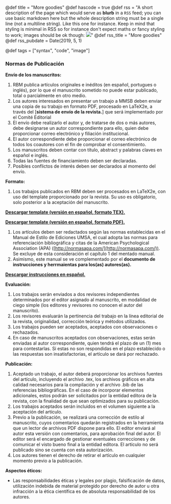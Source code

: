 @def title = "More goodies"
@def hascode = true
@def rss = "A short description of the page which would serve as **blurb** in a `RSS` feed; you can use basic markdown here but the whole description string must be a single line (not a multiline string). Like this one for instance. Keep in mind that styling is minimal in RSS so for instance don't expect maths or fancy styling to work; images should be ok though: ![](https://upload.wikimedia.org/wikipedia/en/b/b0/Rick_and_Morty_characters.jpg)"
@def rss_title = "More goodies"
@def rss_pubdate = Date(2019, 5, 1)

@def tags = ["syntax", "code", "image"]



### Normas de Publicación

**Envío de los manuscritos:**

1.  RBM publica artículos originales e inéditos (en español, portugues o inglés), por lo que el manuscrito sometido no puede estar publicado, total o parcialmente en otro medio.
2.  Los autores interesados en presentar un trabajo a MMSB deben enviar una copia de su trabajo en formato PDF, procesado en LaTeX2e, a través del [**sistema de envío de la revista.**] que será implementado por el Comité Editorial
3.  El envío debe realizarlo el autor y, de tratarse de dos o más autores, debe designarse un autor correspondiente para ello, quien debe proporcionar correo electrónico y filiación institucional.
4.  El autor correspondiente debe proporcionar el correo electrónico de todos los coautores con el fin de comprobar el consentimiento.
5.  Los manuscritos deben contar con título, abstract y palabras claves en español e inglés.
6.  Todas las fuentes de financiamiento deben ser declaradas.
7.  Posibles conflictos de interés deben ser declarados al momento del envío.

**Formato:**

1.  Los trabajos publicados en RBM deben ser procesados en LaTeX2e, con uso del template proporcionado por la revista. Su uso es obligatorio, solo posterior a la aceptación del manuscrito.

**[Descargar template (versión en español, formato TEX).](https://drive.google.com/file/d/1l6oKW02p44HQEoo0_hMOVjHGNAvkL187/view?usp=sharing)**

**[Descargar template (versión en español, formato PDF).](https://drive.google.com/file/d/13zWfCSkxcBGkNxnC3jdN5gsr1Pbr6P1-/view?usp=sharing)**


1.  Los artículos deben ser redactados según las normas establecidas en el Manual de Estilo de Ediciones UMSA, el cual adopta las normas para referenciación bibliográfica y citas de la American Psychological Association (APA) ([http://normasapa.com/](http://normasapa.com/)). Se excluye de esta consideración el capítulo 1 del mentado manual.
2.  Asimismo, este manual se ve complementado por el **documento de instrucciones y herrmaientas para los(as) autores(as).**

**[Descargar instrucciones en español.]()**


**Evaluación:**

1.  Los trabajos serán enviados a dos revisores independientes determinados por el editor asignado al manuscrito, en modalidad de ciego simple (los editores y revisores no conocen el autor del manuscrito).
2.  Los revisores evaluarán la pertinencia del trabajo en la línea editorial de la revista, originalidad, corrección teórica y métodos utilizados.
3.  Los trabajos pueden ser aceptados, aceptados con observaciones o rechazados.
4.  En caso de manuscritos aceptados con observaciones, estas serán enviadas al autor correspondiente, quien tendrá el plazo de un (1) mes para contestarlas. Si estas no son respondidas en el plazo establecido o las respuestas son insatisfactorias, el artículo se dará por rechazado.

**Publicación:**

1.  Aceptado un trabajo, el autor deberá proporcionar los archivos fuentes del artículo, incluyendo el archivo .tex, los archivos gráficos en alta calidad necesarios para la compilación y el archivo .bib de las referencias bibliográficas. En el caso de incorporar elementos adicionales, estos podrán ser solicitados por la entidad editora de la revista, con la finalidad de que sean optimizados para su publicación.
2.  Los trabajos aceptados serán incluidos en el volumen siguiente a la aceptación del artículo.
3.  Previo a la publicación, se realizará una corrección de estilo al manuscrito, cuyos comentarios quedarán registrados en la herramienta que un lector de archivos PDF dispone para ello. El editor enviará al autor esta versión con comentarios, para aprobación final del autor. El editor será el encargado de gestionar eventuales correcciones y de comunicar el visto bueno final a la entidad editora. El artículo no será publicado sino se cuenta con esta autorización.
4.  Los autores tienen el derecho de retirar el artículo en cualquier momento previo a la publicación.

**Aspectos éticos:**

-   Las responsabilidades éticas y legales por plagio, falsificación de datos, utilización indebida de material protegido por derecho de autor u otra infracción a la ética científica es de absoluta responsabilidad de los autores.
